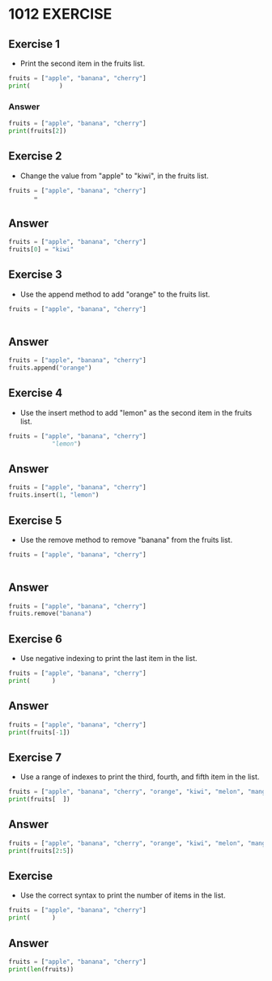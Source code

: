 # 1012 EXERCISE
## Exercise 1
- Print the second item in the fruits list.
```python
fruits = ["apple", "banana", "cherry"]
print(        )
```
### Answer
```python
fruits = ["apple", "banana", "cherry"]
print(fruits[2])
```
## Exercise 2
- Change the value from "apple" to "kiwi", in the fruits list.
```python
fruits = ["apple", "banana", "cherry"]
       =    
```       
## Answer
```python
fruits = ["apple", "banana", "cherry"]
fruits[0] = "kiwi"
```
## Exercise 3
- Use the append method to add "orange" to the fruits list.
```python
fruits = ["apple", "banana", "cherry"]
              
```
## Answer
```python
fruits = ["apple", "banana", "cherry"]
fruits.append("orange")
```
## Exercise 4
- Use the insert method to add "lemon" as the second item in the fruits list.
```python
fruits = ["apple", "banana", "cherry"]
            "lemon")
```
## Answer
```python
fruits = ["apple", "banana", "cherry"]
fruits.insert(1, "lemon")
```
## Exercise 5
- Use the remove method to remove "banana" from the fruits list.
```python
fruits = ["apple", "banana", "cherry"]
                  
```
## Answer
```python
fruits = ["apple", "banana", "cherry"]
fruits.remove("banana")
```
## Exercise 6
- Use negative indexing to print the last item in the list.
```python
fruits = ["apple", "banana", "cherry"]
print(      )
```
## Answer
```python
fruits = ["apple", "banana", "cherry"]
print(fruits[-1])
```
## Exercise 7
- Use a range of indexes to print the third, fourth, and fifth item in the list.
```python
fruits = ["apple", "banana", "cherry", "orange", "kiwi", "melon", "mango"]
print(fruits[  ])
```
## Answer
```python
fruits = ["apple", "banana", "cherry", "orange", "kiwi", "melon", "mango"]
print(fruits[2:5])
```
## Exercise
- Use the correct syntax to print the number of items in the list.
```python
fruits = ["apple", "banana", "cherry"]
print(      )
```
## Answer
```python
fruits = ["apple", "banana", "cherry"]
print(len(fruits))
```













